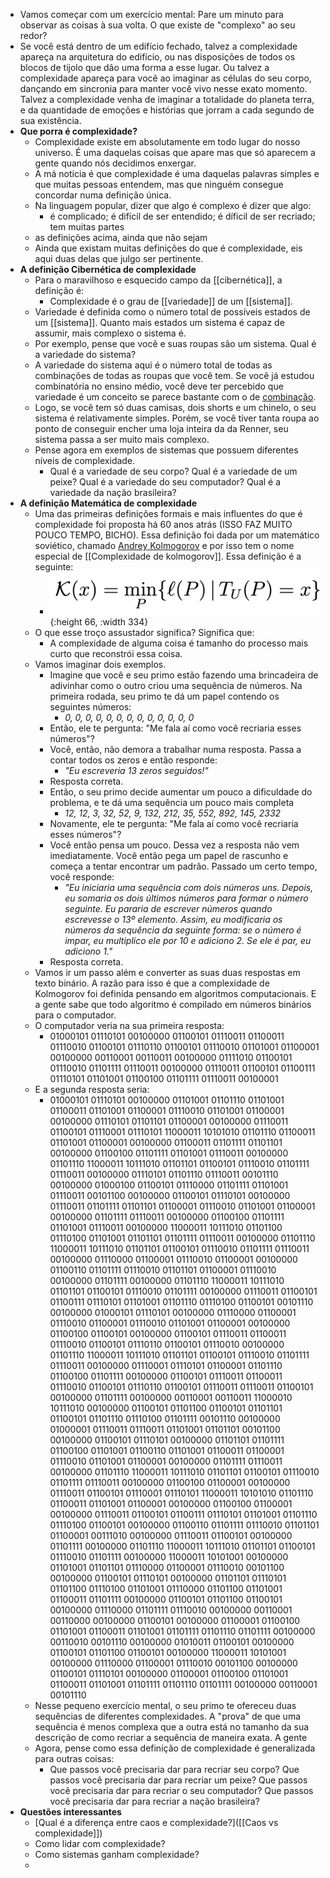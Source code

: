 - Vamos começar com um exercício mental: Pare um minuto para observar as coisas à sua volta. O que existe de "complexo" ao seu redor?
- Se você está dentro de um edifício fechado, talvez a complexidade apareça na arquitetura do edifício, ou nas disposições de todos os blocos de tijolo que dão uma forma a esse lugar. Ou talvez a complexidade apareça para você ao imaginar as células do seu corpo, dançando em sincronia para manter você vivo nesse exato momento. Talvez a complexidade venha de imaginar a totalidade do planeta terra, e da quantidade de emoções e histórias que jorram a cada segundo de sua existência.
- **Que porra é complexidade?**
	- Complexidade existe em absolutamente em todo lugar do nosso universo. É uma daquelas coisas que apare mas que só aparecem a gente quando nós decidimos enxergar.
	- A má notícia é que complexidade é uma daquelas palavras simples e que muitas pessoas entendem, mas que ninguém consegue concordar numa definição única.
	- Na linguagem popular, dizer que algo é complexo é dizer que algo:
		- é complicado;
		  é difícil de ser entendido;
		  é díficil de ser recriado;
		  tem muitas partes
	- as definições acima, ainda que não sejam
	- Ainda que existam muitas definições do que é complexidade, eis aqui duas delas que julgo ser pertinente.
- **A definição Cibernética de complexidade**
	- Para o maravilhoso e esquecido campo da [[cibernética]], a definição é:
		- Complexidade é o grau de [[variedade]] de um [[sistema]].
	- Variedade é definida como o número total de possíveis estados de um [[sistema]]. Quanto mais estados um sistema é capaz de assumir, mais complexo o sistema é.
	- Por exemplo, pense que você e suas roupas são um sistema. Qual é a variedade do sistema?
	- A variedade do sistema aqui é o número total de todas as combinações de todas as roupas que você tem. Se você já estudou combinatória no ensino médio, você deve ter percebido que variedade é um conceito se parece bastante com o de [combinação](https://pt.wikipedia.org/wiki/Combina%C3%A7%C3%A3o).
	- Logo, se você tem só duas camisas, dois shorts e um chinelo, o seu sistema é relativamente simples. Porém, se você tiver tanta roupa ao ponto de conseguir encher uma loja inteira da da Renner, seu sistema passa a ser muito mais complexo.
	- Pense agora em exemplos de sistemas que possuem diferentes níveis de complexidade.
		- Qual é a variedade de seu corpo?
		  Qual é a variedade de um peixe?
		  Qual é a variedade do seu computador?
		  Qual é a variedade da nação brasileira?
- **A definição Matemática de complexidade**
	- Uma das primeiras definições formais e mais influentes do que é complexidade foi proposta há 60 anos atrás (ISSO FAZ MUITO POUCO TEMPO, BICHO). Essa definição foi dada por um matemático soviético, chamado [Andrey Kolmogorov](https://en.wikipedia.org/wiki/Andrey_Kolmogorov) e por isso tem o nome especial de [[Complexidade de kolmogorov]]. Essa definição é a seguinte:
		- ![image.png](../assets/image_1666809124848_0.png){:height 66, :width 334}
	- O que esse troço assustador significa? Significa que:
		- A complexidade de alguma coisa é tamanho do processo mais curto que reconstrói essa coisa.
	- Vamos imaginar dois exemplos.
		- Imagine que você e seu primo estão fazendo uma brincadeira de adivinhar como o outro criou uma sequência de números. Na primeira rodada, seu primo te dá um papel contendo os seguintes números:
			- *0, 0, 0, 0, 0, 0, 0, 0, 0, 0, 0, 0, 0*
		- Então, ele te pergunta: "Me fala aí como você recriaria esses números"?
		- Você, então, não demora a trabalhar numa resposta. Passa a contar todos os zeros e então responde:
			- *"Eu escreveria 13 zeros seguidos!"*
		- Resposta correta.
		- Então, o seu primo decide aumentar um pouco a dificuldade do problema, e te dá uma sequência um pouco mais completa
			- *12, 12, 3, 32, 52, 9, 132, 212, 35, 552, 892, 145, 2332*
		- Novamente, ele te pergunta: "Me fala aí como você recriaria esses números"?
		- Você então pensa um pouco. Dessa vez a resposta não vem imediatamente. Você então pega um papel de rascunho e começa a tentar encontrar um padrão. Passado um certo tempo, você responde:
			- *"Eu iniciaria uma sequência com dois números uns. Depois, eu somaria os dois últimos números para formar o número seguinte. Eu pararia de escrever números quando escrevesse o 13º elemento. Assim, eu modificaria os números da sequência da seguinte forma: se o número é impar, eu multiplico ele por 10 e adiciono 2. Se ele é par, eu adiciono 1."*
		- Resposta correta.
	- Vamos ir um passo além e converter as suas duas respostas em texto binário. A razão para isso é que a complexidade de Kolmogorov foi definida pensando em algoritmos computacionais. E a gente sabe que todo algoritmo é compilado em números binários para o computador.
	- O computador veria na sua primeira resposta:
		- 01000101 01110101 00100000 01100101 01110011 01100011 01110010 01100101 01110110 01100101 01110010 01101001 01100001 00100000 00110001 00110011 00100000 01111010 01100101 01110010 01101111 01110011 00100000 01110011 01100101 01100111 01110101 01101001 01100100 01101111 01110011 00100001
	- E a segunda resposta seria:
		- 01000101 01110101 00100000 01101001 01101110 01101001 01100011 01101001 01100001 01110010 01101001 01100001 00100000 01110101 01101101 01100001 00100000 01110011 01100101 01110001 01110101 11000011 10101010 01101110 01100011 01101001 01100001 00100000 01100011 01101111 01101101 00100000 01100100 01101111 01101001 01110011 00100000 01101110 11000011 10111010 01101101 01100101 01110010 01101111 01110011 00100000 01110101 01101110 01110011 00101110 00100000 01000100 01100101 01110000 01101111 01101001 01110011 00101100 00100000 01100101 01110101 00100000 01110011 01101111 01101101 01100001 01110010 01101001 01100001 00100000 01101111 01110011 00100000 01100100 01101111 01101001 01110011 00100000 11000011 10111010 01101100 01110100 01101001 01101101 01101111 01110011 00100000 01101110 11000011 10111010 01101101 01100101 01110010 01101111 01110011 00100000 01110000 01100001 01110010 01100001 00100000 01100110 01101111 01110010 01101101 01100001 01110010 00100000 01101111 00100000 01101110 11000011 10111010 01101101 01100101 01110010 01101111 00100000 01110011 01100101 01100111 01110101 01101001 01101110 01110100 01100101 00101110 00100000 01000101 01110101 00100000 01110000 01100001 01110010 01100001 01110010 01101001 01100001 00100000 01100100 01100101 00100000 01100101 01110011 01100011 01110010 01100101 01110110 01100101 01110010 00100000 01101110 11000011 10111010 01101101 01100101 01110010 01101111 01110011 00100000 01110001 01110101 01100001 01101110 01100100 01101111 00100000 01100101 01110011 01100011 01110010 01100101 01110110 01100101 01110011 01110011 01100101 00100000 01101111 00100000 00110001 00110011 11000010 10111010 00100000 01100101 01101100 01100101 01101101 01100101 01101110 01110100 01101111 00101110 00100000 01000001 01110011 01110011 01101001 01101101 00101100 00100000 01100101 01110101 00100000 01101101 01101111 01100100 01101001 01100110 01101001 01100011 01100001 01110010 01101001 01100001 00100000 01101111 01110011 00100000 01101110 11000011 10111010 01101101 01100101 01110010 01101111 01110011 00100000 01100100 01100001 00100000 01110011 01100101 01110001 01110101 11000011 10101010 01101110 01100011 01101001 01100001 00100000 01100100 01100001 00100000 01110011 01100101 01100111 01110101 01101001 01101110 01110100 01100101 00100000 01100110 01101111 01110010 01101101 01100001 00111010 00100000 01110011 01100101 00100000 01101111 00100000 01101110 11000011 10111010 01101101 01100101 01110010 01101111 00100000 11000011 10101001 00100000 01101001 01101101 01110000 01100001 01110010 00101100 00100000 01100101 01110101 00100000 01101101 01110101 01101100 01110100 01101001 01110000 01101100 01101001 01100011 01101111 00100000 01100101 01101100 01100101 00100000 01110000 01101111 01110010 00100000 00110001 00110000 00100000 01100101 00100000 01100001 01100100 01101001 01100011 01101001 01101111 01101110 01101111 00100000 00110010 00101110 00100000 01010011 01100101 00100000 01100101 01101100 01100101 00100000 11000011 10101001 00100000 01110000 01100001 01110010 00101100 00100000 01100101 01110101 00100000 01100001 01100100 01101001 01100011 01101001 01101111 01101110 01101111 00100000 00110001 00101110
	- Nesse pequeno exercício mental, o seu primo te ofereceu duas sequências de diferentes complexidades. A "prova" de que uma sequência é menos complexa que a outra está no tamanho da sua descrição de como recriar a sequência de maneira exata. A gente
	- Agora, pense como essa definição de complexidade é generalizada para outras coisas:
		- Que passos você precisaria dar para recriar seu corpo?
		  Que passos você precisaria dar para recriar um peixe?
		  Que passos você precisaria dar para recriar o seu computador?
		  Que passos você precisaria dar para recriar a nação brasileira?
- **Questões interessantes**
	- [Qual é a diferença entre caos e complexidade?]([[Caos vs complexidade]])
	- Como lidar com complexidade?
	- Como sistemas ganham complexidade?
	-